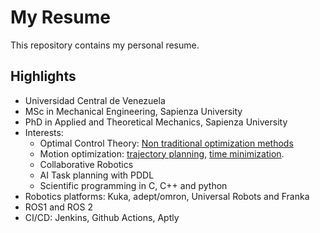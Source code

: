 # My Resume
This repository contains my personal resume.

## Highlights
- Universidad Central de Venezuela
- MSc in Mechanical Engineering, Sapienza University
- PhD in Applied and Theoretical Mechanics, Sapienza University
- Interests:
    - Optimal Control Theory: [Non traditional optimization methods](https://www.sciencedirect.com/science/article/pii/S0888327017305885)
    - Motion optimization: [trajectory planning](https://ieeexplore.ieee.org/abstract/document/8611391), [time minimization](https://ieeexplore.ieee.org/abstract/document/9353211).
    - Collaborative Robotics
    - AI Task planning with PDDL
    - Scientific programming in C, C++ and python
- Robotics platforms: Kuka, adept/omron, Universal Robots and Franka
- ROS1 and ROS 2
- CI/CD: Jenkins, Github Actions, Aptly


